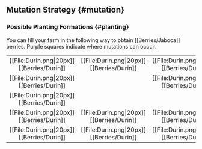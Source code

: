 ## Mutation Strategy {#mutation}

### Possible Planting Formations {#planting}

You can fill your farm in the following way to obtain [[Berries/Jaboca]] berries. Purple squares indicate where mutations can occur.

| | | | | |
| :----------------------------------------: | :----------------------------------------: | :----------------------------------------: | :----------------------------------------: | :----------------------------------------: |
| [[File:Durin.png\|20px]] [[Berries/Durin]] | [[File:Durin.png\|20px]] [[Berries/Durin]] | [[File:Durin.png\|20px]] [[Berries/Durin]] | [[File:Durin.png\|20px]] [[Berries/Durin]] | [[File:Durin.png\|20px]] [[Berries/Durin]] |
| [[File:Durin.png\|20px]] [[Berries/Durin]] |                                            | [[File:Durin.png\|20px]] [[Berries/Durin]] |                                            | [[File:Durin.png\|20px]] [[Berries/Durin]] |
| [[File:Durin.png\|20px]] [[Berries/Durin]] |                                            |                                            |                                            | [[File:Durin.png\|20px]] [[Berries/Durin]] |
| [[File:Durin.png\|20px]] [[Berries/Durin]] | [[File:Durin.png\|20px]] [[Berries/Durin]] | [[File:Durin.png\|20px]] [[Berries/Durin]] | [[File:Durin.png\|20px]] [[Berries/Durin]] | [[File:Durin.png\|20px]] [[Berries/Durin]] |
| [[File:Durin.png\|20px]] [[Berries/Durin]] | [[File:Durin.png\|20px]] [[Berries/Durin]] | [[File:Durin.png\|20px]] [[Berries/Durin]] | [[File:Durin.png\|20px]] [[Berries/Durin]] | [[File:Durin.png\|20px]] [[Berries/Durin]] |


